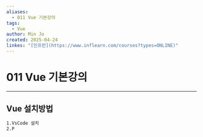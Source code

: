 ```yaml
---
aliases:
  - 011 Vue 기본강의
tags:
  - Vue
author: Min Jo
created: 2025-04-24
linkes: "[인프런](https://www.inflearn.com/courses?types=ONLINE)"
---
```


# 011 Vue 기본강의 
---


## Vue 설치방법 

```html
1.VsCode 설치 
2.P
```